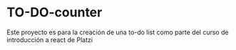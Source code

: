 # TO-DO-counter
Este proyecto es para la creación de una to-do list como parte del curso de introducción a react de Platzi
